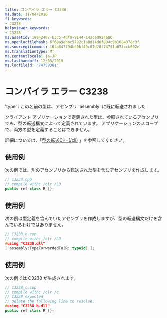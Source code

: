 ```yaml
---
title: コンパイラ エラー C3238
ms.date: 11/04/2016
f1_keywords:
- C3238
helpviewer_keywords:
- C3238
ms.assetid: 19942497-b3c5-4df0-9144-142ced92468b
ms.openlocfilehash: 6f60a9abbc5702c1a0d14d0f894c9b1684378c3f
ms.sourcegitcommit: 16fa847794b60bf40c67d20f74751a67fccb602e
ms.translationtype: MT
ms.contentlocale: ja-JP
ms.lasthandoff: 12/03/2019
ms.locfileid: "74759361"
---
```

# <a name="compiler-error-c3238"></a>コンパイラ エラー C3238

'type' : この名前の型は、アセンブリ 'assembly' に既に転送されました

クライアント アプリケーションで定義された型は、参照されているアセンブリでも、型の転送構文によって定義されています。 アプリケーションのスコープで、両方の型を定義することはできません。

詳細については、「[型の転送C++(/cli)](../../extensions/type-forwarding-cpp-cli.md) 」を参照してください。

## <a name="example"></a>使用例

次の例では、別のアセンブリから転送された型を含むアセンブリを作成します。

```cpp
// C3238.cpp
// compile with: /clr /LD
public ref class R {};
```

## <a name="example"></a>使用例

次の例は型定義を含んでいたアセンブリを作成しますが、型の転送構文だけを含んでいるわけではありません。

```cpp
// C3238_b.cpp
// compile with: /clr /LD
#using "C3238.dll"
[ assembly:TypeForwardedTo(R::typeid) ];
```

## <a name="example"></a>使用例

次の例では C3238 が生成されます。

```cpp
// C3238_c.cpp
// compile with: /clr /c
// C3238 expected
// Delete the following line to resolve.
#using "C3238_b.dll"
public ref class R {};
```
